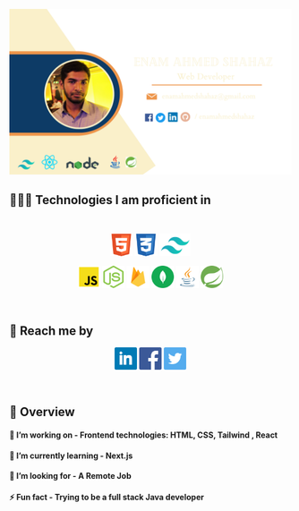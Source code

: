 ![My Github Banner](/assets/images/github-banner.png "My Github Banner")
 


 ## 👨🏼‍💻 Technologies I am proficient in
 
<br>
<p align="center">
<img height="40px" src="assets/tech-icons/html.png"/>
<img height="40px" src="assets/tech-icons/css.png"/>
<img height="40px" src="assets/tech-icons/tailwind.png"/>
<p align="center">
<img height="40px" src="assets/tech-icons/javascript.png"/>
<img height="40px" src="assets/tech-icons/nodejs.png"/>
<img height="40px" src="assets/tech-icons/firebase.png"/>
<img height="40px" src="assets/tech-icons/mongodb.png"/>
<img height="40px" src="assets/tech-icons/java.png"/>
<img height="40px" src="assets/tech-icons/spring.png"/>
</p>
<br/>
 
 ## 📩 Reach me by

[<p align="center"><img height="40" src="assets/contact-icons/linkedin.png">](https://www.linkedin.com/in/enamahmedshahaz/) [<img height="40" src="assets/contact-icons/facebook.png">](https://www.facebook.com/enamahmedshahaz) [<img height="40" src="assets/contact-icons/twitter.png"></p>](https://twitter.com/enamahmedshahaz)
<br>


 ## 👀 Overview

#### 🔭 I’m working on - Frontend technologies: HTML, CSS, Tailwind , React
#### 🌱 I’m currently learning - Next.js
#### 🤔 I’m looking for - A Remote Job
#### ⚡ Fun fact - Trying to be a full stack Java developer

